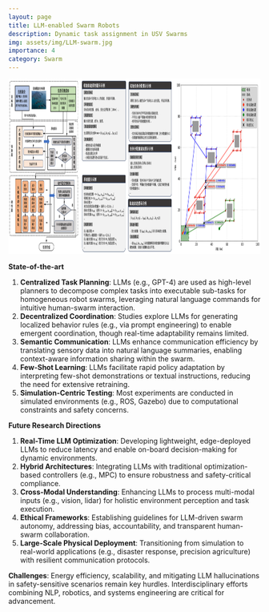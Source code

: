 ```yaml
---
layout: page
title: LLM-enabled Swarm Robots
description: Dynamic task assignment in USV Swarms
img: assets/img/LLM-swarm.jpg
importance: 4
category: Swarm
---
```


<img src="/assets/img/projects/LLM-swarm.png" height="350" />

**State-of-the-art**

1. **Centralized Task Planning**: LLMs (e.g., GPT-4) are used as high-level planners to decompose complex tasks into executable sub-tasks for homogeneous robot swarms, leveraging natural language commands for intuitive human-swarm interaction.  
2. **Decentralized Coordination**: Studies explore LLMs for generating localized behavior rules (e.g., via prompt engineering) to enable emergent coordination, though real-time adaptability remains limited.  
3. **Semantic Communication**: LLMs enhance communication efficiency by translating sensory data into natural language summaries, enabling context-aware information sharing within the swarm.  
4. **Few-Shot Learning**: LLMs facilitate rapid policy adaptation by interpreting few-shot demonstrations or textual instructions, reducing the need for extensive retraining.  
5. **Simulation-Centric Testing**: Most experiments are conducted in simulated environments (e.g., ROS, Gazebo) due to computational constraints and safety concerns.  

**Future Research Directions**  
1. **Real-Time LLM Optimization**: Developing lightweight, edge-deployed LLMs to reduce latency and enable on-board decision-making for dynamic environments.  
2. **Hybrid Architectures**: Integrating LLMs with traditional optimization-based controllers (e.g., MPC) to ensure robustness and safety-critical compliance.  
3. **Cross-Modal Understanding**: Enhancing LLMs to process multi-modal inputs (e.g., vision, lidar) for holistic environment perception and task execution.  
4. **Ethical Frameworks**: Establishing guidelines for LLM-driven swarm autonomy, addressing bias, accountability, and transparent human-swarm collaboration.  
5. **Large-Scale Physical Deployment**: Transitioning from simulation to real-world applications (e.g., disaster response, precision agriculture) with resilient communication protocols.  

**Challenges**: Energy efficiency, scalability, and mitigating LLM hallucinations in safety-sensitive scenarios remain key hurdles. Interdisciplinary efforts combining NLP, robotics, and systems engineering are critical for advancement.
